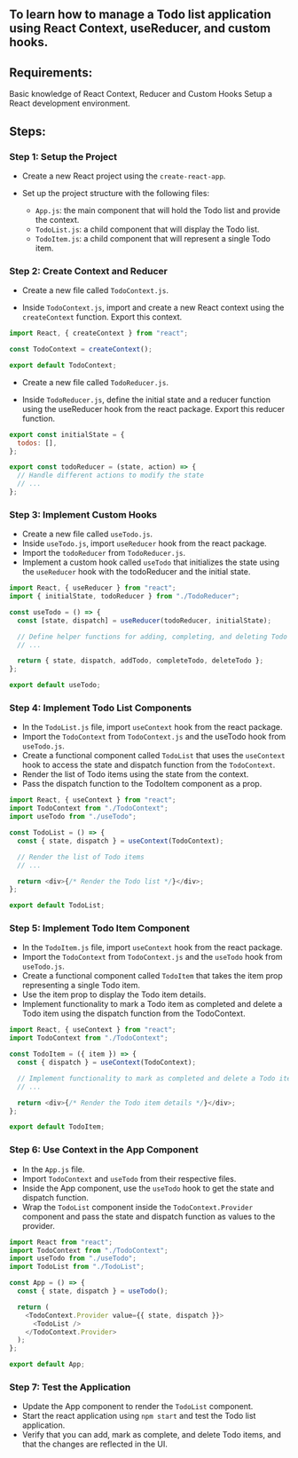 ## To learn how to manage a Todo list application using React Context, useReducer, and custom hooks.

## Requirements:

Basic knowledge of React Context, Reducer and Custom Hooks
Setup a React development environment.

## Steps:

### Step 1: Setup the Project

- Create a new React project using the `create-react-app`.

- Set up the project structure with the following files:
  - `App.js`: the main component that will hold the Todo list and provide the context.
  - `TodoList.js`: a child component that will display the Todo list.
  - `TodoItem.js`: a child component that will represent a single Todo item.

### Step 2: Create Context and Reducer

- Create a new file called `TodoContext.js`.

- Inside `TodoContext.js`, import and create a new React context using the `createContext` function. Export this context.

```javascript
import React, { createContext } from "react";

const TodoContext = createContext();

export default TodoContext;
```

- Create a new file called `TodoReducer.js`.

- Inside `TodoReducer.js`, define the initial state and a reducer function using the useReducer hook from the react package. Export this reducer function.

```javascript
export const initialState = {
  todos: [],
};

export const todoReducer = (state, action) => {
  // Handle different actions to modify the state
  // ...
};
```

### Step 3: Implement Custom Hooks

- Create a new file called `useTodo.js`.
- Inside `useTodo.js`, import `useReducer` hook from the react package.
- Import the `todoReducer` from `TodoReducer.js`.
- Implement a custom hook called `useTodo` that initializes the state using the `useReducer` hook with the todoReducer and the initial state.

```javascript
import React, { useReducer } from "react";
import { initialState, todoReducer } from "./TodoReducer";

const useTodo = () => {
  const [state, dispatch] = useReducer(todoReducer, initialState);

  // Define helper functions for adding, completing, and deleting Todo items
  // ...

  return { state, dispatch, addTodo, completeTodo, deleteTodo };
};

export default useTodo;
```

### Step 4: Implement Todo List Components

- In the `TodoList.js` file, import `useContext` hook from the react package.
- Import the `TodoContext` from `TodoContext.js` and the useTodo hook from `useTodo.js`.
- Create a functional component called `TodoList` that uses the `useContext` hook to access the state and dispatch function from the `TodoContext`.
- Render the list of Todo items using the state from the context.
- Pass the dispatch function to the TodoItem component as a prop.

```javascript
import React, { useContext } from "react";
import TodoContext from "./TodoContext";
import useTodo from "./useTodo";

const TodoList = () => {
  const { state, dispatch } = useContext(TodoContext);

  // Render the list of Todo items
  // ...

  return <div>{/* Render the Todo list */}</div>;
};

export default TodoList;
```

### Step 5: Implement Todo Item Component

- In the `TodoItem.js` file, import `useContext` hook from the react package.
- Import the `TodoContext` from `TodoContext.js` and the `useTodo` hook from `useTodo.js`.
- Create a functional component called `TodoItem` that takes the item prop representing a single Todo item.
- Use the item prop to display the Todo item details.
- Implement functionality to mark a Todo item as completed and delete a Todo item using the dispatch function from the TodoContext.

```javascript
import React, { useContext } from "react";
import TodoContext from "./TodoContext";

const TodoItem = ({ item }) => {
  const { dispatch } = useContext(TodoContext);

  // Implement functionality to mark as completed and delete a Todo item
  // ...

  return <div>{/* Render the Todo item details */}</div>;
};

export default TodoItem;
```

### Step 6: Use Context in the App Component

- In the `App.js` file.
- Import `TodoContext` and `useTodo` from their respective files.
- Inside the App component, use the `useTodo` hook to get the state and dispatch function.
- Wrap the `TodoList` component inside the `TodoContext.Provider` component and pass the state and dispatch function as values to the provider.

```javascript
import React from "react";
import TodoContext from "./TodoContext";
import useTodo from "./useTodo";
import TodoList from "./TodoList";

const App = () => {
  const { state, dispatch } = useTodo();

  return (
    <TodoContext.Provider value={{ state, dispatch }}>
      <TodoList />
    </TodoContext.Provider>
  );
};

export default App;
```

### Step 7: Test the Application

- Update the App component to render the `TodoList` component.
- Start the react application using `npm start` and test the Todo list application.
- Verify that you can add, mark as complete, and delete Todo items, and that the changes are reflected in the UI.
